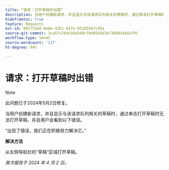 ```yaml
---
title: “请求：打开草稿时出错”
description: 当用户创建新请求，并且显示与该请求队列相关的草稿时，通过单击打开草稿时无法打开草稿，并且用户会看到错误。有解决方法可用。
hidefromtoc: true
feature: Requests
exl-id: 802753e8-0e8e-42b1-917e-95185567c95a
source-git-commit: 3ca57c76dc50a348cf6d85d4d3e7366834a5e791
workflow-type: tm+mt
source-wordcount: '117'
ht-degree: 94%

---
```


# 请求：打开草稿时出错

>[!NOTE]
>
>此问题已于2024年5月2日修复。

当用户创建新请求，并且显示与该请求队列相关的草稿时，通过单击打开草稿时无法打开草稿，并且用户会看到以下错误。

“出现了错误，我们正在积极努力解决它。”

**解决方法**

从左侧导航栏的“草稿”区域打开草稿。

_首次报告于 2024 年 4 月 2 日。_
